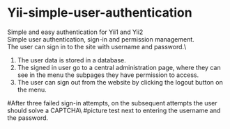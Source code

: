# Yii-simple-user-authentication
 Simple and easy authentication for Yii1 and Yii2\
Simple user authentication, sign-in and permission management.\
The user can sign in to the site with username and password.\
<ol>
<li>The user data is stored in a database.</li>
<li>The signed in user go to a central administration page, where they can see in the menu the subpages they have permission to access.</li>
<li>The user can sign out from the website by clicking the logout button on the menu.</li>
</ol>
#After three failed sign-in attempts, on the subsequent attempts the user should solve a CAPTCHA\
#picture test next to entering the username and the password.
